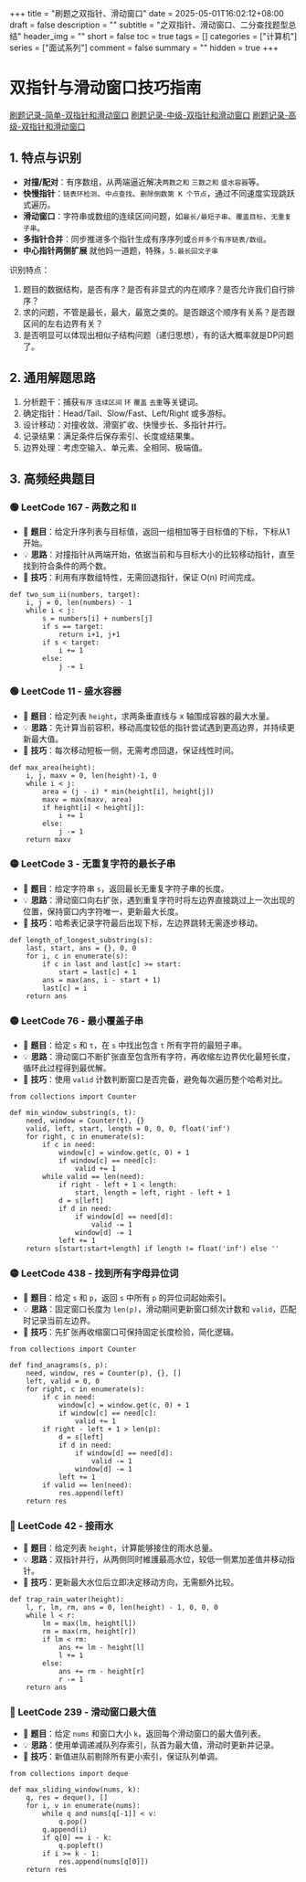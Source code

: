 +++
title = "刷题之双指针、滑动窗口"
date = 2025-05-01T16:02:12+08:00
draft = false
description = ""
subtitle = "之双指针、滑动窗口、二分查找题型总结"
header_img = ""
short = false
toc = true
tags = []
categories = ["计算机"]
series = ["面试系列"]
comment = false
summary = ""
hidden = true
+++
# 双指针与滑动窗口技巧指南

[刷题记录-简单-双指针和滑动窗口](dogdoor/janus/2025/two_pointer_easy.py)
[刷题记录-中级-双指针和滑动窗口](dogdoor/janus/2025/two_pointer_medium.py)
[刷题记录-高级-双指针和滑动窗口](dogdoor/janus/2025/two_pointer_hard.py)

## 1. 特点与识别

* **对撞/配对**：有序数组，从两端逼近解决`两数之和` `三数之和` `盛水容器`等。
* **快慢指针**：`链表环检测`、`中点查找`、`删除倒数第 K 个节点`，通过不同速度实现跳跃式遍历。
* **滑动窗口**：字符串或数组的连续区间问题，如`最长/最短子串`、`覆盖目标`、`无重复子串`。
* **多指针合并**：同步推进多个指针生成有序序列或`合并多个有序链表/数组`。
* **中心指针两侧扩展** 就他妈一道题，特殊，`5.最长回文子串`

识别特点：
1. 题目的数据结构，是否有序？是否有非显式的内在顺序？是否允许我们自行排序？
2. 求的问题，不管是最长，最大，最宽之类的。是否跟这个顺序有关系？是否跟区间的左右边界有关？
3. 是否明显可以体现出相似子结构问题（递归思想），有的话大概率就是DP问题了。

## 2. 通用解题思路

1. 分析题干：捕获`有序` `连续区间` `环` `覆盖` `去重`等关键词。
2. 确定指针：Head/Tail、Slow/Fast、Left/Right 或多游标。
3. 设计移动：对撞收敛、滑窗扩收、快慢步长、多指针并行。
4. 记录结果：满足条件后保存索引、长度或结果集。
5. 边界处理：考虑空输入、单元素、全相同、极端值。

## 3. 高频经典题目

### 🟢 LeetCode 167 - 两数之和 II

* 📝 **题目**：给定升序列表与目标值，返回一组相加等于目标值的下标，下标从1开始。
* 💡 **思路**：对撞指针从两端开始，依据当前和与目标大小的比较移动指针，直至找到符合条件的两个数。
* 🔑 **技巧**：利用有序数组特性，无需回退指针，保证 O(n) 时间完成。

```python2
def two_sum_ii(numbers, target):
    i, j = 0, len(numbers) - 1
    while i < j:
        s = numbers[i] + numbers[j]
        if s == target:
            return i+1, j+1
        if s < target:
            i += 1
        else:
            j -= 1
```

### 🟢 LeetCode 11 - 盛水容器

* 📝 **题目**：给定列表 `height`，求两条垂直线与 x 轴围成容器的最大水量。
* 💡 **思路**：先计算当前容积，移动高度较低的指针尝试遇到更高边界，并持续更新最大值。
* 🔑 **技巧**：每次移动短板一侧，无需考虑回退，保证线性时间。

```python2
def max_area(height):
    i, j, maxv = 0, len(height)-1, 0
    while i < j:
        area = (j - i) * min(height[i], height[j])
        maxv = max(maxv, area)
        if height[i] < height[j]:
            i += 1
        else:
            j -= 1
    return maxv
```

### 🟡 LeetCode 3 - 无重复字符的最长子串

* 📝 **题目**：给定字符串 `s`，返回最长无重复字符子串的长度。
* 💡 **思路**：滑动窗口向右扩张，遇到重复字符时将左边界直接跳过上一次出现的位置，保持窗口内字符唯一，更新最大长度。
* 🔑 **技巧**：哈希表记录字符最后出现下标，左边界跳转无需逐步移动。

```python2
def length_of_longest_substring(s):
    last, start, ans = {}, 0, 0
    for i, c in enumerate(s):
        if c in last and last[c] >= start:
            start = last[c] + 1
        ans = max(ans, i - start + 1)
        last[c] = i
    return ans
```

### 🟡 LeetCode 76 - 最小覆盖子串

* 📝 **题目**：给定 `s` 和 `t`，在 `s` 中找出包含 `t` 所有字符的最短子串。
* 💡 **思路**：滑动窗口不断扩张直至包含所有字符，再收缩左边界优化最短长度，循环此过程得到最优解。
* 🔑 **技巧**：使用 `valid` 计数判断窗口是否完备，避免每次遍历整个哈希对比。

```python2
from collections import Counter

def min_window_substring(s, t):
    need, window = Counter(t), {}
    valid, left, start, length = 0, 0, 0, float('inf')
    for right, c in enumerate(s):
        if c in need:
            window[c] = window.get(c, 0) + 1
            if window[c] == need[c]:
                valid += 1
        while valid == len(need):
            if right - left + 1 < length:
                start, length = left, right - left + 1
            d = s[left]
            if d in need:
                if window[d] == need[d]:
                    valid -= 1
                window[d] -= 1
            left += 1
    return s[start:start+length] if length != float('inf') else ''
```

### 🟡 LeetCode 438 - 找到所有字母异位词

* 📝 **题目**：给定 `s` 和 `p`，返回 `s` 中所有 `p` 的异位词起始索引。
* 💡 **思路**：固定窗口长度为 `len(p)`，滑动期间更新窗口频次计数和 `valid`，匹配时记录当前左边界。
* 🔑 **技巧**：先扩张再收缩窗口可保持固定长度检验，简化逻辑。

```python2
from collections import Counter

def find_anagrams(s, p):
    need, window, res = Counter(p), {}, []
    left, valid = 0, 0
    for right, c in enumerate(s):
        if c in need:
            window[c] = window.get(c, 0) + 1
            if window[c] == need[c]:
                valid += 1
        if right - left + 1 > len(p):
            d = s[left]
            if d in need:
                if window[d] == need[d]:
                    valid -= 1
                window[d] -= 1
            left += 1
        if valid == len(need):
            res.append(left)
    return res
```

### 🔴 LeetCode 42 - 接雨水

* 📝 **题目**：给定列表 `height`，计算能够接住的雨水总量。
* 💡 **思路**：双指针并行，从两侧同时維護最高水位，较低一侧累加差值并移动指针。
* 🔑 **技巧**：更新最大水位后立即决定移动方向，无需额外比较。

```python2
def trap_rain_water(height):
    l, r, lm, rm, ans = 0, len(height) - 1, 0, 0, 0
    while l < r:
        lm = max(lm, height[l])
        rm = max(rm, height[r])
        if lm < rm:
            ans += lm - height[l]
            l += 1
        else:
            ans += rm - height[r]
            r -= 1
    return ans
```

### 🔴 LeetCode 239 - 滑动窗口最大值

* 📝 **题目**：给定 `nums` 和窗口大小 `k`，返回每个滑动窗口的最大值列表。
* 💡 **思路**：使用单调递减队列存索引，队首为最大值，滑动时更新并记录。
* 🔑 **技巧**：新值进队前剔除所有更小索引，保证队列单调。

```python2
from collections import deque

def max_sliding_window(nums, k):
    q, res = deque(), []
    for i, v in enumerate(nums):
        while q and nums[q[-1]] < v:
            q.pop()
        q.append(i)
        if q[0] == i - k:
            q.popleft()
        if i >= k - 1:
            res.append(nums[q[0]])
    return res
```
